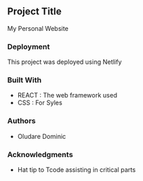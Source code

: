 
## Project Title
My Personal Website

### Deployment

This project was deployed using Netlify


### Built With

- REACT : The web framework used
- CSS : For Syles

### Authors 

* Oludare Dominic

### Acknowledgments

* Hat tip to Tcode assisting in critical parts

